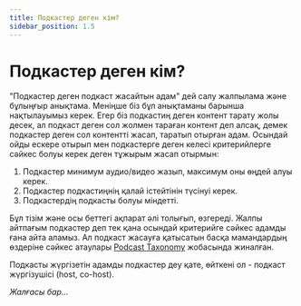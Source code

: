 ```yaml
---
title: Подкастер деген кім?
sidebar_position: 1.5
---
```


# Подкастер деген кім?

"Подкастер деген подкаст жасайтын адам" дей салу жалпылама және бұлыңғыр анықтама. Меніңше біз бұл анықтаманы барынша нақтылауымыз керек. Егер біз подкастиң деген контент тарату жолы десек, ал подкаст деген сол жолмен тараған контент деп алсақ, демек подкастер деген сол контентті жасап, таратып отырған адам. Осындай ойды ескере отырып мен подкастерге деген келесі критерийлерге сәйкес болуы керек деген тұжырым жасап отырмын:

1. Подкастер минимум аудио/видео жазып, максимум оны өңдей алуы керек.
2. Подкастер подкастиңнің қалай істейтінін түсінуі керек.
3. Подкастердің подкасты болуы міндетті.

Бұл тізім және осы беттегі ақпарат әлі толығып, өзгереді. Жалпы айтпағым подкастер деп тек қана осындай критерийге сәйкес адамды ғана айта аламыз. Ал подкаст жасауға қатысатын басқа мамандардың өздеріне сәйкес атаулары [Podcast Taxonomy](https://podcasttaxonomy.com) жобасында жиналған.

Подкасты жүргізетін адамды подкастер деу қате, өйткені ол - подкаст жүргізушісі (host, co-host).

*Жалғасы бар...*